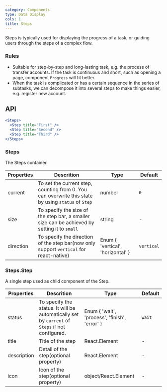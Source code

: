 ```yaml
---
category: Components
type: Data Display
cols: 1
title: Steps
---
```


Steps is typically used for displaying the progress of a task, or guiding users through the steps of a complex flow.

### Rules

- Suitable for step-by-step and long-lasting task, e.g. the process of transfer accounts. If the task is continuous and short, such as opening a page, component `Progress` will fit better.
- When the task is complicated or has a certain sequence in the series of subtasks, we can decompose it into several steps to make things easier, e.g. register new account.


## API

```jsx
<Steps>
  <Step title="First" />
  <Step title="Second" />
  <Step title="Third" />
</Steps>
```

### Steps

The Steps container.

Properties | Descrition | Type | Default
-----------|------------|------|--------
| current | To set the current step, counting from 0. You can overwrite this state by using `status` of `Step` | number | `0` |
| size | To specify the size of the step bar, a smaller size can be achieved by setting it to `small` | string | - |
| direction | To specify the direction of the step bar(now only support `vertical` for react-native)   | Enum { 'vertical', 'horizontal' }  | `vertical`  |

### Steps.Step

A single step used as child component of the Step.

Properties | Descrition | Type | Default
-----------|------------|------|--------
| status | To specify the status. It will be automatically set by `current` of `Steps` if not configured. | Enum { 'wait', 'process', 'finish', 'error' } | `wait` |
| title | Title of the step | React.Element | -     |
| description | Detail of the step(optional property) | React.Element | -  |
| icon | Icon of the step(optional property) | object/React.Element | - |
